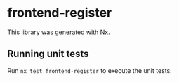 # frontend-register

This library was generated with [Nx](https://nx.dev).

## Running unit tests

Run `nx test frontend-register` to execute the unit tests.
